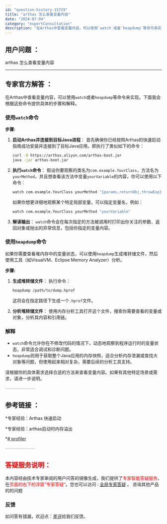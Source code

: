 ```yaml
---
id: "question-history-15729"
title: "arthas 怎么查看变量内容"
date: "2024-07-04"
category: "expertConsultation"
description: "在Arthas中查看变量内容，可以使用`watch`或者`heapdump`等命令来实现。下面我会根据这些命令提供具体的步骤和解释。### 使用`watch`命令**步骤:**1. **启动Arthas并连接到目标Java进程**：   首先确保你已经按照Arthas的快速启动指南成功安装并连接到了"
---
```


## 用户问题 ： 
 arthas 怎么查看变量内容  

---------------
## 专家官方解答 ：

在Arthas中查看变量内容，可以使用`watch`或者`heapdump`等命令来实现。下面我会根据这些命令提供具体的步骤和解释。

### 使用`watch`命令

**步骤:**

1. **启动Arthas并连接到目标Java进程**：
   首先确保你已经按照Arthas的快速启动指南成功安装并连接到了目标Java应用。即执行了类似如下的命令：
   ```bash
   curl -O https://arthas.aliyun.com/arthas-boot.jar
   java -jar arthas-boot.jar
   ```

2. **执行`watch`命令**：
   假设你要观察的类名为`com.example.YourClass`，方法名为`yourMethod`，并且想查看该方法中变量`yourVariable`的内容，你可以使用以下命令：
   ```bash
   watch com.example.YourClass yourMethod "{params,returnObj,throwExp}"
   ```
   如果你想更详细地观察某个特定局部变量，可以指定变量名，例如：
   ```bash
   watch com.example.YourClass yourMethod "yourVariable"
   ```
   
3. **解读输出**：
   `watch`命令会在每次指定的方法被调用时打印出你关注的参数、返回对象或抛出的异常信息，包括你指定的变量内容。

### 使用`heapdump`命令

如果你需要查看堆内存中的变量状态，可以使用`heapdump`生成堆转储文件，然后使用工具（如VisualVM、Eclipse Memory Analyzer）分析。

**步骤:**

1. **生成堆转储文件**：
   执行命令：
   ```bash
   heapdump /path/to/dump.hprof
   ```
   这将会在指定路径下生成一个`.hprof`文件。

2. **分析堆转储文件**：
   使用内存分析工具打开这个文件，搜索你需要查看的变量或对象，分析其内容和引用链。

### 解释

- `watch`命令允许你在不修改代码的情况下，动态地观察到程序运行时的变量状态，非常适合调试和诊断问题。
- `heapdump`则用于获取整个Java应用的内存快照，适合分析内存泄漏或查找大对象等问题，但使用起来相对复杂，需要后续的分析工具支持。

请根据你的具体需求选择合适的方法来查看变量内容。如果有其他特定场景或需求，请进一步说明。


<font color="#949494">---------------</font> 


## 参考链接 ：

*专家经验：Arthas 快速启动 
 
 *专家经验：arthas启动时内存溢出 
 
 *[# profiler](https://github.com/alibaba/arthas/tree/master/site/docs/doc/profiler.md)


 <font color="#949494">---------------</font> 
 


## <font color="#FF0000">答疑服务说明：</font> 

本内容经由技术专家审阅的用户问答的镜像生成，我们提供了<font color="#FF0000">专家智能答疑服务</font>，在<font color="#FF0000">页面的右下的浮窗”专家答疑“</font>。您也可以访问 : [全局专家答疑](https://answer.opensource.alibaba.com/docs/intro) 。 咨询其他产品的的问题

### 反馈
如问答有错漏，欢迎点：[差评](https://ai.nacos.io/user/feedbackByEnhancerGradePOJOID?enhancerGradePOJOId=16089)给我们反馈。
